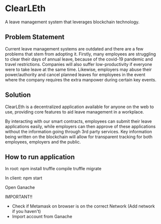 # ClearLEth

A leave management system that leverages blockchain technology.

## Problem Statement
Current leave management systems are outdated and there are a few problems that stem from adopting it. Firstly, many employees are struggling to clear their days of annual leave, because of the covid-19 pandemic and travel restrictions. Companies will also suffer low-productivity if everyone were to take leave at the same time. Likewise, employers may abuse their power/authority and cancel planned leaves for employees in the event where the company requires the extra manpower during certain key events. 

## Solution
ClearLEth is a decentralized application available for anyone on the web to use, providing core features to aid leave management in a workplace.

By interacting with our smart contracts, employees can submit their leave applications easily, while employers can then approve of these applications without the information going through 3rd party services. Key information being written on the blockchain will allow for transparent tracking for both employees, employers and the public. 

## How to run application

In root:
npm install
truffle compile
truffle migrate

In client:
npm start

Open Ganache

IMPORTANT!!
* Check if Metamask on browser is on the correct Network (Add network if you haven't)
* Import account from Ganache
